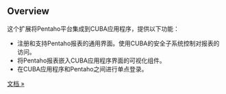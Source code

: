 ## Overview
这个扩展将Pentaho平台集成到CUBA应用程序，提供以下功能：

*   注册和支持Pentaho报表的通用界面。使用CUBA的安全子系统控制对报表的访问。
*   将Pentaho报表嵌入CUBA应用程序界面的可视化组件。
*   在CUBA应用程序和Pentaho之间进行单点登录。

[文档 »](https://doc.cuba-platform.com/bi-latest/)
